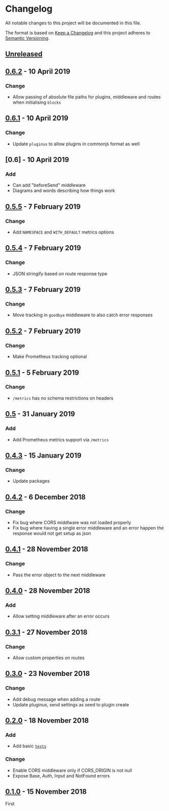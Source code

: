 <!-- markdownlint-disable no-duplicate-header line-length -->

# Changelog

All notable changes to this project will be documented in this file.

The format is based on [Keep a Changelog](http://keepachangelog.com/en/1.0.0/)
and this project adheres to [Semantic Versioning](http://semver.org/spec/v2.0.0.html).

## [Unreleased]

## [0.6.2] - 10 April 2019

### Change

* Allow passing of absolute file paths for plugins, middleware and routes when initialising `blocks`

## [0.6.1] - 10 April 2019

### Change

* Update `pluginus` to allow plugins in commonjs format as well

## [0.6] - 10 April 2019

### Add

* Can add "beforeSend" middleware
* Diagrams and words describing how things work

## [0.5.5] - 7 February 2019

### Change

* Add `NAMESPACE` and `WITH_DEFAULT` metrics options

## [0.5.4] - 7 February 2019

### Change

* JSON stringify based on route response type

## [0.5.3] - 7 February 2019

### Change

* Move tracking in `goodbye` middleware to also catch error responses

## [0.5.2] - 7 February 2019

### Change

* Make Prometheus tracking optional

## [0.5.1] - 5 February 2019

### Change

* `/metrics` has no schema restrictions on headers

## [0.5] - 31 January 2019

### Add

* Add Prometheus metrics support via `/metrics`

## [0.4.3] - 15 January 2019

### Change

* Update packages

## [0.4.2] - 6 December 2018

### Change

* Fix bug where CORS middlware was not loaded properly
* Fix bug where having a single error middleware and an error happen the response would not get setup as json

## [0.4.1] - 28 November 2018

### Change

* Pass the error object to the next middleware

## [0.4.0] - 28 November 2018

### Add

* Allow setting middleware after an error occurs

## [0.3.1] - 27 November 2018

### Change

* Allow custom properties on routes

## [0.3.0] - 23 November 2018

### Change

* Add debug message when adding a route
* Update pluginus, send settings as seed to plugin create

## [0.2.0] - 18 November 2018

### Add

* Add basic [`tests`](/src/index.test.js)

### Change

* Enable CORS middleware only if CORS_ORIGIN is not null
* Expose Base, Auth, Input and NotFound errors

## [0.1.0] - 15 November 2018

First

[Unreleased]: https://github.com/asd14/blocks/compare/v0.6.2...HEAD

[0.6.2]: https://github.com/asd14/blocks/compare/v0.6.1...v0.6.2
[0.6.1]: https://github.com/asd14/blocks/compare/v0.6.0...v0.6.1
[0.6.0]: https://github.com/asd14/blocks/compare/v0.5.5...v0.6.0
[0.5.5]: https://github.com/asd14/blocks/compare/v0.5.4...v0.5.5
[0.5.4]: https://github.com/asd14/blocks/compare/v0.5.3...v0.5.4
[0.5.3]: https://github.com/asd14/blocks/compare/v0.5.2...v0.5.3
[0.5.2]: https://github.com/asd14/blocks/compare/v0.5.1...v0.5.2
[0.5.1]: https://github.com/asd14/blocks/compare/v0.5.0...v0.5.1
[0.5]: https://github.com/asd14/blocks/compare/v0.4.3...v0.5
[0.4.3]: https://github.com/asd14/blocks/compare/v0.4.2...v0.4.3
[0.4.2]: https://github.com/asd14/blocks/compare/v0.4.1...v0.4.2
[0.4.1]: https://github.com/asd14/blocks/compare/v0.4.0...v0.4.1
[0.4.0]: https://github.com/asd14/blocks/compare/v0.3.1...v0.4.0
[0.3.1]: https://github.com/asd14/blocks/compare/v0.3.0...v0.3.1
[0.3.0]: https://github.com/asd14/blocks/compare/v0.2.0...v0.3.0
[0.2.0]: https://github.com/asd14/blocks/compare/v0.1.0...v0.2.0
[0.1.0]: https://github.com/asd14/blocks/compare/v0.1.0
